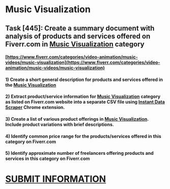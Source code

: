 # Music Visualization
## Task [445]: Create a summary document with analysis of products and services offered on Fiverr.com in [Music Visualization](https://www.fiverr.com/categories/video-animation/music-videos/music-visualization) category
#### [https://www.fiverr.com/categories/video-animation/music-videos/music-visualization](https://www.fiverr.com/categories/video-animation/music-videos/music-visualization)
#### 1) Create a short general description for products and services offered in the [Music Visualization](https://www.fiverr.com/categories/video-animation/music-videos/music-visualization)
#### 2) Extract product/service information for [Music Visualization](https://www.fiverr.com/categories/video-animation/music-videos/music-visualization) category as listed on Fiverr.com website into a separate CSV file using [Instant Data Scraper](https://chrome.google.com/webstore/detail/instant-data-scraper/ofaokhiedipichpaobibbnahnkdoiiah) Chrome extension.
#### 3) Create a list of various product offerings in [Music Visualization](https://www.fiverr.com/categories/video-animation/music-videos/music-visualization). Include product variations with brief descriptions.
#### 4) Identify common price range for the products/services offered in this category on Fiverr.com
#### 5) Identify approximate number of freelancers offering products and services in this category on Fiverr.com

# [SUBMIT INFORMATION](https://forms.office.com/r/8AEKjkLxKG)
